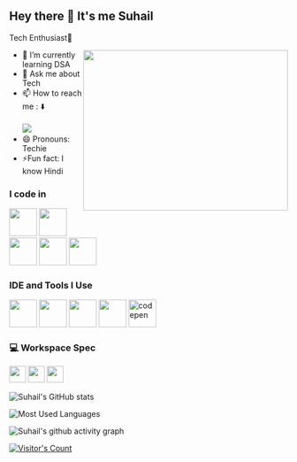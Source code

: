 ## Hey there 👋 It's me Suhail

Tech Enthusiast🚀 

<img align="right" width="370" height="290" src="https://user-images.githubusercontent.com/74038190/219923823-bf1ce878-c6b8-4faa-be07-93e6b1006521.gif">       

- 🌱 I’m currently learning DSA
- 💬 Ask me about Tech
- 📫 How to reach me : ⬇️
<br /><br /> [<img src="https://img.shields.io/badge/LinkedIn-0077B5?style=for-the-badge&logo=linkedin&logoColor=white" />](https://www.linkedin.com/in/kamal-suhail/)
- 😄 Pronouns: Techie
- ⚡Fun fact: I know Hindi

### I code in
<img height="50" width="50" src="https://img.icons8.com/color/48/000000/java-coffee-cup-logo.png" /> <img height="50" width="50" src="https://img.icons8.com/color/48/000000/html-5.png" /> <img height="50" width="50" src="https://img.icons8.com/color/48/000000/css3.png" /> <img height="50" width="50" src="https://img.icons8.com/color/48/000000/bootstrap.png" /> <img height="50" width="50" src="https://img.icons8.com/color/48/000000/javascript.png"/>  

### IDE and Tools I Use
<img height="50" width="50" src="https://img.icons8.com/color/48/000000/visual-studio-code-2019.png"/> <img height="50" width="50" src="https://img.icons8.com/color/50/000000/git.png"/> <img height="50" src="https://img.icons8.com/color/480/null/notion--v1.png" /> <img width="50" height="50" src="https://img.icons8.com/color/50/obsidian.png"/> <img width="50" height="50" src="https://img.icons8.com/fluency/48/codepen.png" alt="codepen"/>


### 💻 Workspace Spec
<img height="30" src="https://img.shields.io/badge/Dell-Inspiron_15_5000-999999?style=for-the-badge&logo=dell&logoColor=blue"/> <img height="30" src="https://img.shields.io/badge/Intel-Core_i5_11th-0071C5?style=for-the-badge&logo=intel&logoColor=blue"/> <img height="30" src="https://img.shields.io/badge/NVIDIA-GEFORCE_MX330-76B900?style=for-the-badge&logo=nvidia&logoColor=green"/> 

![Suhail's GitHub stats](https://github-readme-stats.vercel.app/api?username=KamalSuhail&theme=dark&show_icons=true&&hide=issues,contribs)

![Most Used Languages](https://github-readme-stats.vercel.app/api/top-langs/?username=KamalSuhail&theme=blue-green)

![Suhail's github activity graph](https://github-readme-activity-graph.vercel.app/graph?username=KamalSuhail&bg_color=000000&color=ffffff&line=29d926&point=ffffff&area=true&hide_border=true)

[![Visitor's Count](https://visitcount.itsvg.in/api?id=KamalSuhail&icon=0&color=0)](https://visitcount.itsvg.in)
